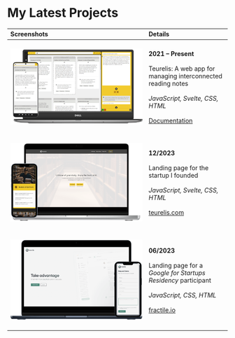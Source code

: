 # My Latest Projects

| Screenshots | Details |
|:-|:--------|
| <br /> [![Teurelis](./teurelis-app/assets/mockup.png)](https://github.com/m-kupiec/portfolio/blob/main/teurelis-app/README.md) <br /><br /> | **2021 – Present** <br /><br /> Teurelis: A web app for managing interconnected reading notes <br /><br /> *JavaScript, Svelte, CSS, HTML* <br /><br /> [Documentation](https://github.com/m-kupiec/portfolio/blob/main/teurelis-app/README.md) |
| <br /> [![Teurelis](./teurelis-website/assets/mockup.png)](https://teurelis.com/) <br /><br /> | **12/2023** <br /><br /> Landing page for the startup I&nbsp;founded <br /><br /> *JavaScript, Svelte, CSS, HTML* <br /><br /> [teurelis.com](https://teurelis.com/) |
| <br /> [![Fractile](./fractile-website/assets/mockup.png)](https://fractile.io/) <br /><br /> | **06/2023** <br /><br /> Landing page for a *Google for Startups Residency* participant <br /><br /> *JavaScript, CSS, HTML* <br /><br /> [fractile.io](https://fractile.io/) |
